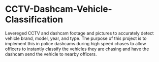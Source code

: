 # CCTV-Dashcam-Vehicle-Classification
Levereged CCTV and dashcam footage and pictures to accurately detect vehicle brand, model, year, and type. The purpose of this project is to implement this in police dashcams during high speed chases to allow officers to instantly classify the vehicles they are chasing and have the dashcam send the vehicle to nearby officers.
